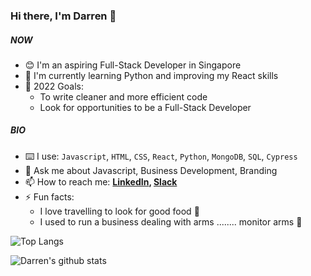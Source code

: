 ### Hi there, I'm Darren 👋

##### NOW
- 😊 I'm an aspiring Full-Stack Developer in Singapore
- 📖 I'm currently learning Python and improving my React skills
- 🥅 2022 Goals:
  - To write cleaner and more efficient code
  - Look for opportunities to be a Full-Stack Developer

##### BIO
- ⌨️ I use: `Javascript`, `HTML`, `CSS`, `React`, `Python`, `MongoDB`, `SQL`, `Cypress`
- 💬 Ask me about Javascript, Business Development, Branding
- 📫 How to reach me: 
**[LinkedIn](https://www.linkedin.com/in/yuanfengdarren/), [Slack](U02B2170FN2)**
- ⚡ Fun facts: 
  - I love travelling to look for good food 🍗
  - I used to run a business dealing with arms ........ monitor arms 🦾

![Top Langs](https://github-readme-stats.vercel.app/api/top-langs/?username=darrentanyf&hide_border=true&layout=compact&theme=dark)

![Darren's github stats](https://github-readme-stats.vercel.app/api?username=darrentanyf&hide_border=true&show_icons=true&theme=dark)

